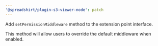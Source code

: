 ```yaml
---
'@spreadshirt/plugin-s3-viewer-node': patch
---
```


Add `setPermissionMiddleware` method to the extension point interface.

This method will allow users to override the default middleware when enabled.